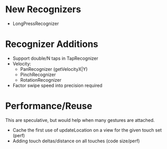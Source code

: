 New Recognizers
===============

* LongPressRecognizer

Recognizer Additions
====================

* Support double/N taps in TapRecognizer
* Velocity:
    * PanRecognizer (getVelocityX|Y)
    * PinchRecognizer
    * RotationRecognizer
* Factor swipe speed into precision required

Performance/Reuse
=================

This are speculative, but would help when many gestures are attached.

* Cache the first use of updateLocation on a view for the given touch set (perf)
* Adding touch deltas/distance on all touches (code size/perf)
